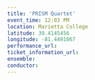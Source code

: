 ```yaml
---
title: 'PRISM Quartet'
event_time: 12:03 PM
location: Marietta College
latitude: 39.4145456
longitude: -81.4491067
performance_url: 
ticket_information_url: 
ensemble: 
conductor: 
---
```

